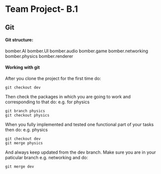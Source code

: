 # Team Project- B.1 

## Git

#### Git structure:
bomber.AI
bomber.UI
bomber.audio
bomber.game
bomber.networking
bomber.physics
bomber.renderer

#### Working with git

After you clone the project for the first time do:
```
git checkout dev 

```
Then check the packages in which you are going to work and corresponding to that do: 
e.g. for physics
```
git branch physics
git checkout physics
```
When you fully implemented and tested one functional part of your tasks then do:
e.g. physics
```
git checkout dev
git merge physics
```
And always keep updated from the dev branch.
Make sure you are in your paticular branch e.g. networking and do:
```
git merge dev
```
